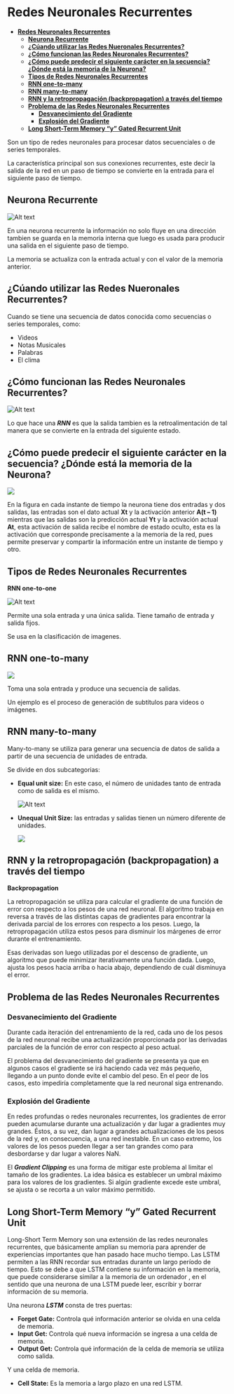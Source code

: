 # **Redes Neuronales Recurrentes**

[commet]: <> (menu)
- [**Redes Neuronales Recurrentes**](#redes-neuronales-recurrentes)
  - [**Neurona Recurrente**](#neurona-recurrente)
  - [**¿Cúando utilizar las Redes Nueronales Recurrentes?**](#cúando-utilizar-las-redes-nueronales-recurrentes)
  - [**¿Cómo funcionan las Redes Neuronales Recurrentes?**](#cómo-funcionan-las-redes-neuronales-recurrentes)
  - [**¿Cómo puede predecir el siguiente carácter en la secuencia? ¿Dónde está la memoria de la Neurona?**](#cómo-puede-predecir-el-siguiente-carácter-en-la-secuencia-dónde-está-la-memoria-de-la-neurona)
  - [**Tipos de Redes Neuronales Recurrentes**](#tipos-de-redes-neuronales-recurrentes)
  - [**RNN one-to-many**](#rnn-one-to-many)
  - [**RNN many-to-many**](#rnn-many-to-many)
  - [**RNN y la retropropagación (backpropagation) a través del tiempo**](#rnn-y-la-retropropagación-backpropagation-a-través-del-tiempo)
  - [**Problema de las Redes Neuronales Recurrentes**](#problema-de-las-redes-neuronales-recurrentes)
    - [**Desvanecimiento del Gradiente**](#desvanecimiento-del-gradiente)
    - [**Explosión del Gradiente**](#explosión-del-gradiente)
  - [**Long Short-Term Memory “y” Gated Recurrent Unit**](#long-short-term-memory-y-gated-recurrent-unit)

Son un tipo de redes neuronales para procesar datos secuenciales o de series temporales.

La característica principal son sus conexiones recurrentes, este decir la salida de la red en un paso de tiempo se convierte en la entrada para el siguiente paso de tiempo.

## **Neurona Recurrente**

![Alt text](./assets/neuR.png)

En una neurona recurrente la información no solo fluye en una dirección tambien se guarda en la memoria interna que luego es usada para producir una salida en el siguiente paso de tiempo.

La memoria se actualiza con la entrada actual y con el valor de la memoria anterior.

## **¿Cúando utilizar las Redes Nueronales Recurrentes?**

Cuando se tiene una secuencia de datos conocida como secuencias o series temporales, como:
  - Videos
  - Notas Musicales
  - Palabras
  - El clima

## **¿Cómo funcionan las Redes Neuronales Recurrentes?**

![Alt text](./assets/neuR3.png)

Lo que hace una ***RNN*** es que la salida tambien es la retroalimentación de tal manera que se convierte en la entrada del siguiente estado.


## **¿Cómo puede predecir el siguiente carácter en la secuencia? ¿Dónde está la memoria de la Neurona?**

![](./assets/neuR2.png)

En la figura en cada instante de tiempo la neurona tiene dos entradas y dos salidas, las entradas son el dato actual **Xt** y la activación anterior **A(t – 1)** mientras que las salidas son la predicción actual **Yt** y la activación actual **At**, esta activación de salida recibe el nombre de estado oculto, esta es la activación que corresponde precisamente a la memoria de la red, pues permite preservar y compartir la información entre un instante de tiempo y otro.

## **Tipos de Redes Neuronales Recurrentes**

**RNN one-to-one**

![Alt text](./assets/one-to-one.png)

Permite una sola entrada y una única salida. Tiene tamaño de entrada y salida fijos.

Se usa en la clasificación de imagenes.

## **RNN one-to-many**

![](./assets/one-to-many.png)

Toma una sola entrada y produce una secuencia de salidas.

Un ejemplo es el proceso de generación de subtítulos para videos o imágenes.

## **RNN many-to-many**

Many-to-many se utiliza para generar una secuencia de datos de salida a partir de una secuencia de unidades de entrada.

Se divide en dos subcategorias:

- **Equal unit size:** En este caso, el número de unidades tanto de entrada como de salida es el mismo.
  
  ![Alt text](./assets/many-to-many.png)

- **Unequal Unit Size:** las entradas y salidas tienen un número diferente de unidades.
  
  ![](./assets/unequal-unit-size.png)


## **RNN y la retropropagación (backpropagation) a través del tiempo**

**Backpropagation**

La retropropagación se utiliza para calcular el gradiente de una función de error con respecto a los pesos de una red neuronal. El algoritmo trabaja en reversa a través de las distintas capas de gradientes para encontrar la derivada parcial de los errores con respecto a los pesos. Luego, la retropropagación utiliza estos pesos para disminuir los márgenes de error durante el entrenamiento.

Esas derivadas son luego utilizadas por el descenso de gradiente, un algoritmo que puede minimizar iterativamente una función dada. Luego, ajusta los pesos hacia arriba o hacia abajo, dependiendo de cuál disminuya el error.

## **Problema de las Redes Neuronales Recurrentes**

### **Desvanecimiento del Gradiente**

Durante cada iteración del entrenamiento de la red, cada uno de los pesos de la red neuronal recibe una actualización proporcionada por las derivadas parciales de la función de error con respecto al peso actual.

El problema del desvanecimiento del gradiente se presenta ya que en algunos casos el
gradiente se irá haciendo cada vez más pequeño, llegando a un punto donde evite el cambio del peso. En el peor de los casos, esto impediría completamente que la red neuronal siga entrenando.

### **Explosión del Gradiente**

En redes profundas o redes neuronales recurrentes, los gradientes de error pueden acumularse durante una actualización y dar lugar a gradientes muy grandes. Éstos, a su vez, dan lugar a grandes actualizaciones de los pesos de la red y, en consecuencia, a una red inestable. En un caso extremo, los valores de los pesos pueden llegar a ser tan grandes como para desbordarse y dar lugar a valores NaN.

El ***Gradient Clipping*** es una forma de mitigar este problema al limitar el tamaño de los gradientes. La idea básica es establecer un umbral máximo para los valores de los gradientes. Si algún gradiente excede este umbral, se ajusta o se recorta a un valor máximo permitido.


## **Long Short-Term Memory “y” Gated Recurrent Unit**

Long-Short Term Memory son una extensión de las redes neuronales recurrentes, que básicamente amplían su memoria para aprender de experiencias importantes que han pasado hace mucho tiempo. Las LSTM permiten a las RNN recordar sus entradas durante un largo período de tiempo. Esto se debe a que LSTM contiene su información en la memoria, que puede considerarse similar a la memoria de un ordenador , en el sentido que una neurona de una LSTM puede leer, escribir y borrar información de su memoria.

Una neurona ***LSTM*** consta de tres puertas:

- **Forget Gate:** Controla qué información anterior se olvida en una celda de memoria.
- **Input Get:** Controla qué nueva información se ingresa a una celda de memoria.
- **Output Get:** Controla qué información de la celda de memoria se utiliza como salida.

Y una celda de memoria.
- **Cell State:** Es la memoria a largo plazo en una red LSTM.
